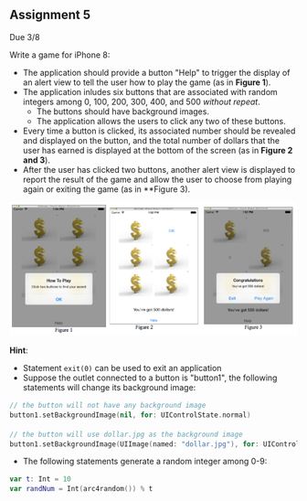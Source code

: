 ## Assignment 5
Due 3/8

Write a game for iPhone 8:
* The application should provide a button "Help" to trigger the display of an alert view to tell the user how to play the game (as in **Figure 1**).
* The application inludes six buttons that are associated with random integers among 0, 100, 200, 300, 400, and 500 *without repeat*.
    * The buttons should have background images.
    * The application allows the users to click any two of these buttons.
* Every time a button is clicked, its associated number should be revealed and displayed on the button, and the total number of dollars that the user has earned is displayed at the bottom of the screen (as in **Figure 2 and 3**).
* After the user has clicked two buttons, another alert view is displayed to report the result of the game and allow the user to choose from playing again or exiting the game (as in **Figure 3).

![example image](example.png)

**Hint**:
* Statement `exit(0)` can be used to exit an application
* Suppose the outlet connected to a button is "button1", the following statements will change its background image:
```swift
// the button will not have any background image
button1.setBackgroundImage(nil, for: UIControlState.normal)

// the button will use dollar.jpg as the background image
button1.setBackgroundImage(UIImage(named: "dollar.jpg"), for: UIControlState.normal)
```
* The following statements generate a random integer among 0-9:
```swift
var t: Int = 10
var randNum = Int(arc4random()) % t
```
